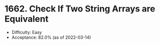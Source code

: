 # 1662. Check If Two String Arrays are Equivalent
- Difficulty: Easy
- Acceptance: 82.0% (as of 2022-03-14)

